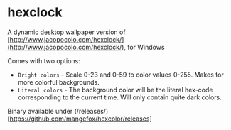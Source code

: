 # hexclock

A dynamic desktop wallpaper version of [http://www.jacopocolo.com/hexclock/](http://www.jacopocolo.com/hexclock/), for Windows

Comes with two options:

 * `Bright colors` - Scale 0-23 and 0-59 to color values 0-255. Makes for more colorful backgrounds.
 * `Literal colors` - The background color will be the literal hex-code corresponding to the current time. Will only contain quite dark colors.

Binary available under (/releases/)[https://github.com/mangefox/hexcolor/releases]
